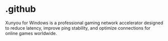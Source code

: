 # .github
Xunyou for Windows is a professional gaming network accelerator designed to reduce latency, improve ping stability, and optimize connections for online games worldwide.
